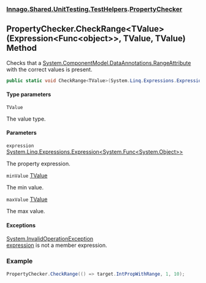 ### [Innago\.Shared\.UnitTesting\.TestHelpers](../index.md 'Innago\.Shared\.UnitTesting\.TestHelpers').[PropertyChecker](index.md 'Innago\.Shared\.UnitTesting\.TestHelpers\.PropertyChecker')

## PropertyChecker\.CheckRange\<TValue\>\(Expression\<Func\<object\>\>, TValue, TValue\) Method

Checks that a [System\.ComponentModel\.DataAnnotations\.RangeAttribute](https://learn.microsoft.com/en-us/dotnet/api/system.componentmodel.dataannotations.rangeattribute 'System\.ComponentModel\.DataAnnotations\.RangeAttribute') with the correct values is present\.

```csharp
public static void CheckRange<TValue>(System.Linq.Expressions.Expression<System.Func<object?>> expression, TValue minValue, TValue maxValue);
```
#### Type parameters

<a name='Innago.Shared.UnitTesting.TestHelpers.PropertyChecker.CheckRange_TValue_(System.Linq.Expressions.Expression_System.Func_object__,TValue,TValue).TValue'></a>

`TValue`

The value type\.
#### Parameters

<a name='Innago.Shared.UnitTesting.TestHelpers.PropertyChecker.CheckRange_TValue_(System.Linq.Expressions.Expression_System.Func_object__,TValue,TValue).expression'></a>

`expression` [System\.Linq\.Expressions\.Expression&lt;](https://learn.microsoft.com/en-us/dotnet/api/system.linq.expressions.expression-1 'System\.Linq\.Expressions\.Expression\`1')[System\.Func&lt;](https://learn.microsoft.com/en-us/dotnet/api/system.func-1 'System\.Func\`1')[System\.Object](https://learn.microsoft.com/en-us/dotnet/api/system.object 'System\.Object')[&gt;](https://learn.microsoft.com/en-us/dotnet/api/system.func-1 'System\.Func\`1')[&gt;](https://learn.microsoft.com/en-us/dotnet/api/system.linq.expressions.expression-1 'System\.Linq\.Expressions\.Expression\`1')

The property expression\.

<a name='Innago.Shared.UnitTesting.TestHelpers.PropertyChecker.CheckRange_TValue_(System.Linq.Expressions.Expression_System.Func_object__,TValue,TValue).minValue'></a>

`minValue` [TValue](CheckRange_TValue_(Expression_Func_object__,TValue,TValue).md#Innago.Shared.UnitTesting.TestHelpers.PropertyChecker.CheckRange_TValue_(System.Linq.Expressions.Expression_System.Func_object__,TValue,TValue).TValue 'Innago\.Shared\.UnitTesting\.TestHelpers\.PropertyChecker\.CheckRange\<TValue\>\(System\.Linq\.Expressions\.Expression\<System\.Func\<object\>\>, TValue, TValue\)\.TValue')

The min value\.

<a name='Innago.Shared.UnitTesting.TestHelpers.PropertyChecker.CheckRange_TValue_(System.Linq.Expressions.Expression_System.Func_object__,TValue,TValue).maxValue'></a>

`maxValue` [TValue](CheckRange_TValue_(Expression_Func_object__,TValue,TValue).md#Innago.Shared.UnitTesting.TestHelpers.PropertyChecker.CheckRange_TValue_(System.Linq.Expressions.Expression_System.Func_object__,TValue,TValue).TValue 'Innago\.Shared\.UnitTesting\.TestHelpers\.PropertyChecker\.CheckRange\<TValue\>\(System\.Linq\.Expressions\.Expression\<System\.Func\<object\>\>, TValue, TValue\)\.TValue')

The max value\.

#### Exceptions

[System\.InvalidOperationException](https://learn.microsoft.com/en-us/dotnet/api/system.invalidoperationexception 'System\.InvalidOperationException')  
[expression](CheckRange_TValue_(Expression_Func_object__,TValue,TValue).md#Innago.Shared.UnitTesting.TestHelpers.PropertyChecker.CheckRange_TValue_(System.Linq.Expressions.Expression_System.Func_object__,TValue,TValue).expression 'Innago\.Shared\.UnitTesting\.TestHelpers\.PropertyChecker\.CheckRange\<TValue\>\(System\.Linq\.Expressions\.Expression\<System\.Func\<object\>\>, TValue, TValue\)\.expression') is not a member expression\.

### Example

```csharp
PropertyChecker.CheckRange(() => target.IntPropWithRange, 1, 10);
```